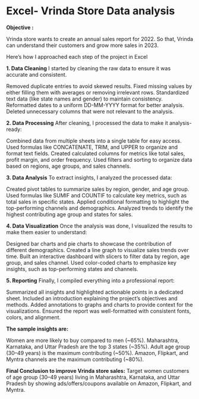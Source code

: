 # Excel- Vrinda Store Data analysis
**Objective :**

Vrinda store wants to create an annual sales report for 2022. So that, Vrinda can understand their customers and grow more sales in 2023.

Here’s how I approached each step of the project in Excel

**1. Data Cleaning**
I started by cleaning the raw data to ensure it was accurate and consistent.

Removed duplicate entries to avoid skewed results.
Fixed missing values by either filling them with averages or removing irrelevant rows.
Standardized text data (like state names and gender) to maintain consistency.
Reformatted dates to a uniform DD-MM-YYYY format for better analysis.
Deleted unnecessary columns that were not relevant to the analysis.

**2. Data Processing**
After cleaning, I processed the data to make it analysis-ready:

Combined data from multiple sheets into a single table for easy access.
Used formulas like CONCATENATE, TRIM, and UPPER to organize and format text fields.
Created calculated columns for metrics like total sales, profit margin, and order frequency.
Used filters and sorting to organize data based on regions, age groups, and sales channels.

**3. Data Analysis**
To extract insights, I analyzed the processed data:

Created pivot tables to summarize sales by region, gender, and age group.
Used formulas like SUMIF and COUNTIF to calculate key metrics, such as total sales in specific states.
Applied conditional formatting to highlight the top-performing channels and demographics.
Analyzed trends to identify the highest contributing age group and states for sales.

**4. Data Visualization**
Once the analysis was done, I visualized the results to make them easier to understand:

Designed bar charts and pie charts to showcase the contribution of different demographics.
Created a line graph to visualize sales trends over time.
Built an interactive dashboard with slicers to filter data by region, age group, and sales channel.
Used color-coded charts to emphasize key insights, such as top-performing states and channels.

**5. Reporting**
Finally, I compiled everything into a professional report:

Summarized all insights and highlighted actionable points in a dedicated sheet.
Included an introduction explaining the project’s objectives and methods.
Added annotations to graphs and charts to provide context for the visualizations.
Ensured the report was well-formatted with consistent fonts, colors, and alignment.

**The sample insights are:**

Women are more likely to buy compared to men (~65%).
Maharashtra, Karnataka, and Uttar Pradesh are the top 3 states (~35%).
Adult age group (30–49 years) is the maximum contributing (~50%).
Amazon, Flipkart, and Myntra channels are the maximum contributing (~80%).

**Final Conclusion to improve Vrinda store sales:**
Target women customers of age group (30–49 years) living in Maharashtra, Karnataka, and Uttar Pradesh by showing ads/offers/coupons available on Amazon, Flipkart, and Myntra.
